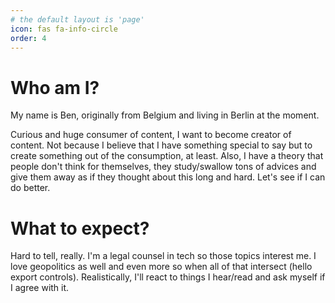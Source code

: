 ```yaml
---
# the default layout is 'page'
icon: fas fa-info-circle
order: 4
---
```


# Who am I?

My name is Ben, originally from Belgium and living in Berlin at the moment.

Curious and huge consumer of content, I want to become creator of content. Not because I believe that I have something special to say but to create something out of the consumption, at least. Also, I have a theory that people don't think for themselves, they study/swallow tons of advices and give them away as if they thought about this long and hard. Let's see if I can do better.

# What to expect?

Hard to tell, really. I'm a legal counsel in tech so those topics interest me. I love geopolitics as well and even more so when all of that intersect (hello export controls). Realistically, I'll react to things I hear/read and ask myself if I agree with it.
